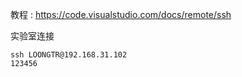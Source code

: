 教程 : https://code.visualstudio.com/docs/remote/ssh



实验室连接

```
ssh LOONGTR@192.168.31.102
123456
```

